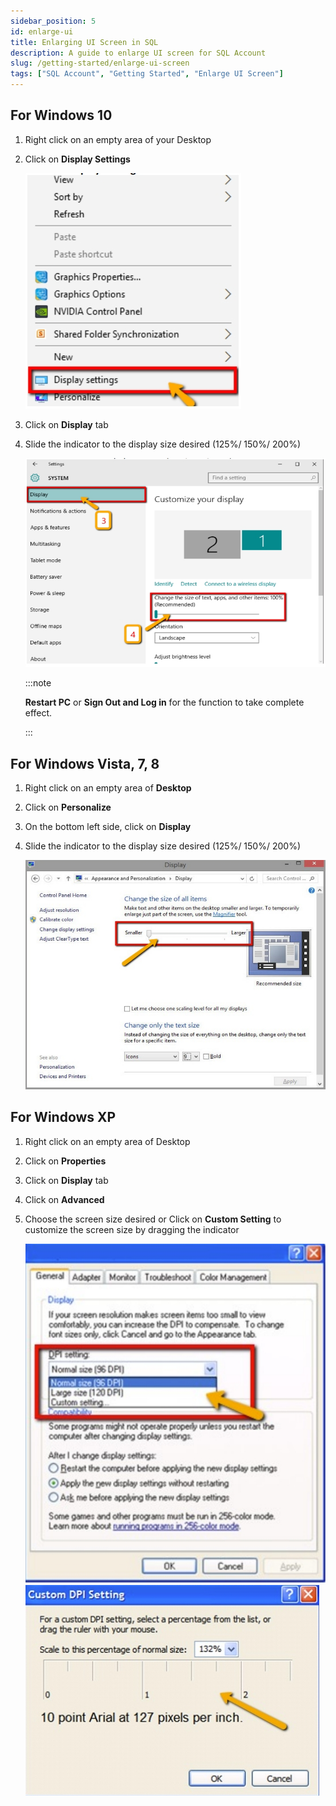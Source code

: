 ```yaml
---
sidebar_position: 5
id: enlarge-ui
title: Enlarging UI Screen in SQL
description: A guide to enlarge UI screen for SQL Account
slug: /getting-started/enlarge-ui-screen
tags: ["SQL Account", "Getting Started", "Enlarge UI Screen"]
---
```


## For Windows 10

1. Right click on an empty area of your Desktop

2. Click on **Display Settings**

   ![1](../../static/img/getting-started/enlarge-ui/1.png)

3. Click on **Display** tab

4. Slide the indicator to the display size desired (125%/ 150%/ 200%)

   ![2](../../static/img/getting-started/enlarge-ui/2.png)

   :::note

   **Restart PC** or **Sign Out and Log in** for the function to take complete effect.

   :::

## For Windows Vista, 7, 8

1. Right click on an empty area of **Desktop**

2. Click on **Personalize**

3. On the bottom left side, click on **Display**

4. Slide the indicator to the display size desired (125%/ 150%/ 200%)

   ![3](../../static/img/getting-started/enlarge-ui/3.png)

## For Windows XP

1. Right click on an empty area of Desktop

2. Click on **Properties**

3. Click on **Display** tab

4. Click on **Advanced**

5. Choose the screen size desired or Click on **Custom Setting** to customize the screen size by dragging the indicator

   ![4](../../static/img/getting-started/enlarge-ui/4.png) ![4b](../../static/img/getting-started/enlarge-ui/4b.png)
